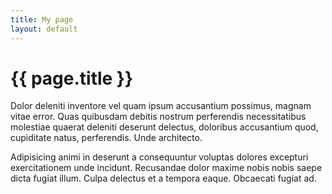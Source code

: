 ```yaml
---
title: My page
layout: default
---
```


# {{ page.title }}

Dolor deleniti inventore vel quam ipsum accusantium possimus, magnam vitae error. Quas quibusdam debitis nostrum perferendis necessitatibus molestiae quaerat deleniti deserunt delectus, doloribus accusantium quod, cupiditate natus, perferendis. Unde architecto.

Adipisicing animi in deserunt a consequuntur voluptas dolores excepturi exercitationem unde incidunt. Recusandae dolor maxime nobis nobis saepe dicta fugiat illum. Culpa delectus et a tempora eaque. Obcaecati fugiat ad.
